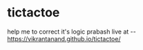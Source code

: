 # tictactoe
help me to correct it's logic prabash
live at -- https://vikrantanand.github.io/tictactoe/
